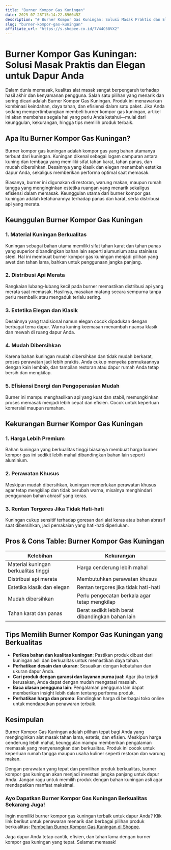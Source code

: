 ```yaml
---
title: "Burner Kompor Gas Kuningan"
date: 2025-07-28T15:14:22.896045Z
description: "# Burner Kompor Gas Kuningan: Solusi Masak Praktis dan Elegan untuk Dapur Anda..."
slug: "burner-kompor-gas-kuningan"
affiliate_url: "https://s.shopee.co.id/7V44C68VX2"
---
```

# Burner Kompor Gas Kuningan: Solusi Masak Praktis dan Elegan untuk Dapur Anda

Dalam dunia memasak, kualitas alat masak sangat berpengaruh terhadap hasil akhir dan kenyamanan pengguna. Salah satu pilihan yang menarik dan sering dicari adalah Burner Kompor Gas Kuningan. Produk ini menawarkan kombinasi keindahan, daya tahan, dan efisiensi dalam satu paket. Jika Anda sedang mempertimbangkan membeli burner kompor gas kuningan, artikel ini akan membahas segala hal yang perlu Anda ketahui—mulai dari keunggulan, kekurangan, hingga tips memilih produk terbaik.

## Apa Itu Burner Kompor Gas Kuningan?

Burner kompor gas kuningan adalah kompor gas yang bahan utamanya terbuat dari kuningan. Kuningan dikenal sebagai logam campuran antara kuning dan tembaga yang memiliki sifat tahan karat, tahan panas, dan mudah dibersihkan. Desainnya yang klasik dan elegan menambah estetika dapur Anda, sekaligus memberikan performa optimal saat memasak.

Biasanya, burner ini digunakan di restoran, warung makan, maupun rumah tangga yang menginginkan estetika ruangan yang menarik sekaligus efisiensi dalam memasak. Keunggulan utama dari burner kompor gas kuningan adalah ketahanannya terhadap panas dan karat, serta distribusi api yang merata.

## Keunggulan Burner Kompor Gas Kuningan

### 1. Material Kuningan Berkualitas

Kuningan sebagai bahan utama memiliki sifat tahan karat dan tahan panas yang superior dibandingkan bahan lain seperti alumunium atau stainless steel. Hal ini membuat burner kompor gas kuningan menjadi pilihan yang awet dan tahan lama, bahkan untuk penggunaan jangka panjang.

### 2. Distribusi Api Merata

Rangkaian lubang-lubang kecil pada burner memastikan distribusi api yang merata saat memasak. Hasilnya, masakan matang secara sempurna tanpa perlu membalik atau mengaduk terlalu sering.

### 3. Estetika Elegan dan Klasik

Desainnya yang tradisional namun elegan cocok dipadukan dengan berbagai tema dapur. Warna kuning keemasan menambah nuansa klasik dan mewah di ruang dapur Anda.

### 4. Mudah Dibersihkan

Karena bahan kuningan mudah dibersihkan dan tidak mudah berkarat, proses perawatan jadi lebih praktis. Anda cukup menyeka permukaannya dengan kain lembab, dan tampilan restoran atau dapur rumah Anda tetap bersih dan mengkilap.

### 5. Efisiensi Energi dan Pengoperasian Mudah

Burner ini mampu menghasilkan api yang kuat dan stabil, memungkinkan proses memasak menjadi lebih cepat dan efisien. Cocok untuk keperluan komersial maupun rumahan.

## Kekurangan Burner Kompor Gas Kuningan

### 1. Harga Lebih Premium

Bahan kuningan yang berkualitas tinggi biasanya membuat harga burner kompor gas ini sedikit lebih mahal dibandingkan bahan lain seperti aluminium.

### 2. Perawatan Khusus

Meskipun mudah dibersihkan, kuningan memerlukan perawatan khusus agar tetap mengkilap dan tidak berubah warna, misalnya menghindari penggunaan bahan abrasif yang keras.

### 3. Rentan Tergores Jika Tidak Hati-hati

Kuningan cukup sensitif terhadap goresan dari alat keras atau bahan abrasif saat dibersihkan, jadi pemakaian yang hati-hati diperlukan.

## Pros & Cons Table: Burner Kompor Gas Kuningan

| Kelebihan                                | Kekurangan                                |
|------------------------------------------|------------------------------------------|
| Material kuningan berkualitas tinggi   | Harga cenderung lebih mahal            |
| Distribusi api merata                  | Membutuhkan perawatan khusus          |
| Estetika klasik dan elegan            | Rentan tergores jika tidak hati-hati  |
| Mudah dibersihkan                     | Perlu pengecatan berkala agar tetap mengkilap |
| Tahan karat dan panas                | Berat sedikit lebih berat dibandingkan bahan lain |

## Tips Memilih Burner Kompor Gas Kuningan yang Berkualitas

- **Periksa bahan dan kualitas kuningan**: Pastikan produk dibuat dari kuningan asli dan berkualitas untuk memastikan daya tahan.
- **Perhatikan desain dan ukuran**: Sesuaikan dengan kebutuhan dan ukuran dapur Anda.
- **Cari produk dengan garansi dan layanan purna jual**: Agar jika terjadi kerusakan, Anda dapat dengan mudah mengatasi masalah.
- **Baca ulasan pengguna lain**: Pengalaman pengguna lain dapat memberikan insight lebih dalam tentang performa produk.
- **Perhatikan harga dan promo**: Bandingkan harga di berbagai toko online untuk mendapatkan penawaran terbaik.

## Kesimpulan

Burner Kompor Gas Kuningan adalah pilihan tepat bagi Anda yang menginginkan alat masak tahan lama, estetis, dan efisien. Meskipun harga cenderung lebih mahal, keunggulan mampu memberikan pengalaman memasak yang menyenangkan dan berkualitas. Produk ini cocok untuk keperluan rumah tangga maupun usaha kuliner seperti restoran dan warung makan.

Dengan perawatan yang tepat dan pemilihan produk berkualitas, burner kompor gas kuningan akan menjadi investasi jangka panjang untuk dapur Anda. Jangan ragu untuk memilih produk dengan bahan kuningan asli agar mendapatkan manfaat maksimal.

### Ayo Dapatkan Burner Kompor Gas Kuningan Berkualitas Sekarang Juga!

Ingin memiliki burner kompor gas kuningan terbaik untuk dapur Anda? Klik link berikut untuk penawaran menarik dan berbagai pilihan produk berkualitas: [Pembelian Burner Kompor Gas Kuningan di Shopee](https://s.shopee.co.id/7V44C68VX2).

Jaga dapur Anda tetap cantik, efisien, dan tahan lama dengan burner kompor gas kuningan yang tepat. Selamat memasak!